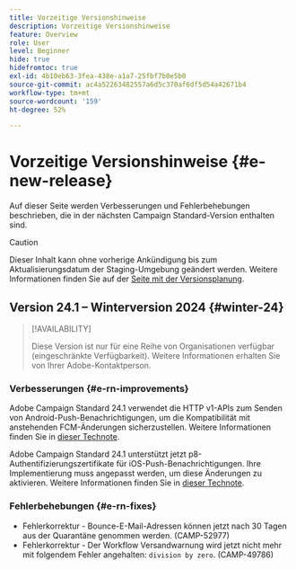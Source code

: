 ```yaml
---
title: Vorzeitige Versionshinweise
description: Vorzeitige Versionshinweise
feature: Overview
role: User
level: Beginner
hide: true
hidefromtoc: true
exl-id: 4b10eb63-3fea-438e-a1a7-25fbf7b0e5b0
source-git-commit: ac4a52263482557a6d5c370af6df5d54a42671b4
workflow-type: tm+mt
source-wordcount: '159'
ht-degree: 52%

---
```



# Vorzeitige Versionshinweise {#e-new-release}

Auf dieser Seite werden Verbesserungen und Fehlerbehebungen beschrieben, die in der nächsten Campaign Standard-Version enthalten sind.

>[!CAUTION]
>
> Dieser Inhalt kann ohne vorherige Ankündigung bis zum Aktualisierungsdatum der Staging-Umgebung geändert werden. Weitere Informationen finden Sie auf der [Seite mit der Versionsplanung](../../rn/using/release-planning.md).

## Version 24.1 – Winterversion 2024 {#winter-24}

>[!AVAILABILITY]
>
>Diese Version ist nur für eine Reihe von Organisationen verfügbar (eingeschränkte Verfügbarkeit). Weitere Informationen erhalten Sie von Ihrer Adobe-Kontaktperson.

### Verbesserungen {#e-rn-improvements}

Adobe Campaign Standard 24.1 verwendet die HTTP v1-APIs zum Senden von Android-Push-Benachrichtigungen, um die Kompatibilität mit anstehenden FCM-Änderungen sicherzustellen. Weitere Informationen finden Sie in [dieser Technote](../../administration/using/push-technote.md).

Adobe Campaign Standard 24.1 unterstützt jetzt p8-Authentifizierungszertifikate für iOS-Push-Benachrichtigungen. Ihre Implementierung muss angepasst werden, um diese Änderungen zu aktivieren. Weitere Informationen finden Sie in [dieser Technote](../../administration/using/push-technote.md).


### Fehlerbehebungen {#e-rn-fixes}

* Fehlerkorrektur - Bounce-E-Mail-Adressen können jetzt nach 30 Tagen aus der Quarantäne genommen werden. (CAMP-52977)
* Fehlerkorrektur - Der Workflow Versandwarnung wird jetzt nicht mehr mit folgendem Fehler angehalten: `division by zero`. (CAMP-49786)
